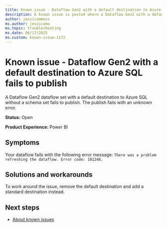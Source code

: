 ```yaml
---
title: Known issue - Dataflow Gen2 with a default destination to Azure SQL fails to publish
description: A known issue is posted where a Dataflow Gen2 with a default destination to Azure SQL fails to publish.
author: jessicammoss
ms.author: jessicamo
ms.topic: troubleshooting  
ms.date: 06/17/2025
ms.custom: known-issue-1172
---
```


# Known issue - Dataflow Gen2 with a default destination to Azure SQL fails to publish

A Dataflow Gen2 dataflow set with a default destination to Azure SQL without a schema set fails to publish. The publish fails with an unknown error.

**Status:** Open

**Product Experience:** Power BI

## Symptoms

Your dataflow fails with the following error message: `There was a problem refreshing the dataflow. Error code: 101246.`

## Solutions and workarounds

To work around the issue, remove the default destination and add a standard destination instead.

## Next steps

- [About known issues](https://support.fabric.microsoft.com/known-issues)
